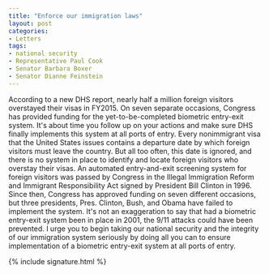 ```yaml
---
title: "Enforce our immigration laws"
layout: post
categories:
- Letters
tags:
- national security
- Representative Paul Cook
- Senator Barbara Boxer
- Senator Dianne Feinstein
---
```


According to a new DHS report, nearly half a million foreign visitors overstayed their visas in FY2015. On seven separate occasions, Congress has provided funding for the yet-to-be-completed biometric entry-exit system. It's about time you follow up on your actions and make sure DHS finally implements this system at all ports of entry. Every nonimmigrant visa that the United States issues contains a departure date by which foreign visitors must leave the country. But all too often, this date is ignored, and there is no system in place to identify and locate foreign visitors who overstay their visas. An automated entry-and-exit screening system for foreign visitors was passed by Congress in the Illegal Immigration Reform and Immigrant Responsibility Act signed by President Bill Clinton in 1996. Since then, Congress has approved funding on seven different occasions, but three presidents, Pres. Clinton, Bush, and Obama have failed to implement the system. It's not an exaggeration to say that had a biometric entry-exit system been in place in 2001, the 9/11 attacks could have been prevented. I urge you to begin taking our national security and the integrity of our immigration system seriously by doing all you can to ensure implementation of a biometric entry-exit system at all ports of entry.

{% include signature.html %}
